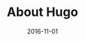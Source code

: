 ---
title: About Hugo
linktitle:
description: A general introduction to Hugo, a powerful static site generator written in Golang.
date: 2016-11-01
publishdate: 2016-11-01
lastmod: 2016-11-01
weight: 40
draft: false
slug:
aliases:
notes:
---